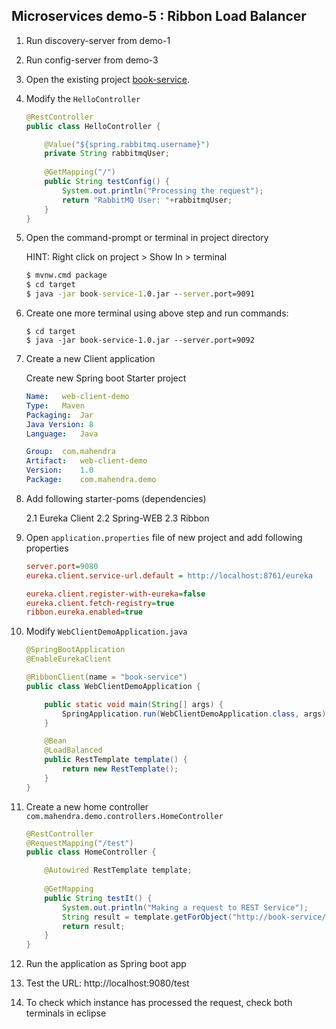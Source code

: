 ## Microservices demo-5 : Ribbon Load Balancer

1.  Run discovery-server from demo-1
2.  Run config-server from demo-3

3.  Open the existing project [book-service](./ms-demo4.md).

4.  Modify the `HelloController`

    ```java
    @RestController
    public class HelloController {

        @Value("${spring.rabbitmq.username}")
        private String rabbitmqUser;
        
        @GetMapping("/")
        public String testConfig() {
            System.out.println("Processing the request");
            return "RabbitMQ User: "+rabbitmqUser;
        }
    }
    ```

5.  Open the command-prompt or terminal in project directory

    HINT: Right click on project > Show In > terminal

    ```cmd
    $ mvnw.cmd package
    $ cd target
    $ java -jar book-service-1.0.jar --server.port=9091
    ```

6.  Create one more terminal using above step and run commands:

    ```
    $ cd target
    $ java -jar book-service-1.0.jar --server.port=9092
    ```

7.  Create a new Client application

    Create new Spring boot Starter project
    
    ```yaml
    Name:   web-client-demo
    Type:   Maven
    Packaging:  Jar
    Java Version: 8
    Language:   Java

    Group:  com.mahendra
    Artifact:   web-client-demo
    Version:    1.0
    Package:    com.mahendra.demo
    ```

2.  Add following starter-poms (dependencies)

    2.1  Eureka Client
    2.2  Spring-WEB
    2.3  Ribbon 

3.  Open `application.properties` file of new project and add following properties

    ```ini
    server.port=9080
    eureka.client.service-url.default = http://localhost:8761/eureka

    eureka.client.register-with-eureka=false
    eureka.client.fetch-registry=true
    ribbon.eureka.enabled=true
    ```

4.  Modify `WebClientDemoApplication.java` 

    ```java
    @SpringBootApplication
    @EnableEurekaClient

    @RibbonClient(name = "book-service")
    public class WebClientDemoApplication {

        public static void main(String[] args) {
            SpringApplication.run(WebClientDemoApplication.class, args);
        }

        @Bean
        @LoadBalanced
        public RestTemplate template() {
            return new RestTemplate();
        }   
    }
    ```

5.  Create a new home controller `com.mahendra.demo.controllers.HomeController`

    ```java
    @RestController
    @RequestMapping("/test")
    public class HomeController {

        @Autowired RestTemplate template;
        
        @GetMapping
        public String testIt() {
            System.out.println("Making a request to REST Service");
            String result = template.getForObject("http://book-service/", String.class);
            return result;
        }
    }

    ```

6.  Run the application as Spring boot app
7.  Test the URL:
    http://localhost:9080/test

8.  To check which instance has processed the request,
    check both terminals in eclipse